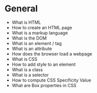 # General  

- What is HTML  
- How to create an HTML page  
- What is a markup language  
- What is the DOM  
- What is an element / tag  
- What is an attribute  
- How does the browser load a webpage  
- What is CSS  
- How to add style to an element  
- What is a class  
- What is a selector  
- How to compute CSS Specificity Value  
- What are Box properties in CSS  
